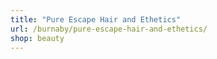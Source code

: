 ```yaml
---
title: "Pure Escape Hair and Ethetics"
url: /burnaby/pure-escape-hair-and-ethetics/
shop: beauty
---
```

